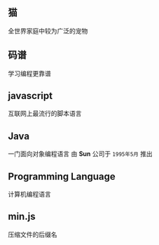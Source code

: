 ## 猫
全世界家庭中较为广泛的宠物

## 码谱
学习编程更靠谱

## javascript
互联网上最流行的脚本语言

## Java
一门面向对象编程语言
由 **Sun** 公司于 `1995年5月` 推出

## Programming Language
计算机编程语言

## min.js
压缩文件的后缀名